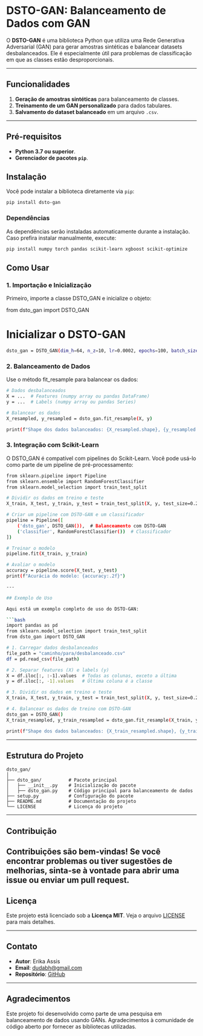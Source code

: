 # DSTO-GAN: Balanceamento de Dados com GAN

O **DSTO-GAN** é uma biblioteca Python que utiliza uma Rede Generativa Adversarial (GAN) para gerar amostras sintéticas e balancear datasets desbalanceados. Ele é especialmente útil para problemas de classificação em que as classes estão desproporcionais.

---

## Funcionalidades

1. **Geração de amostras sintéticas** para balanceamento de classes.
2. **Treinamento de um GAN personalizado** para dados tabulares.
3. **Salvamento do dataset balanceado** em um arquivo `.csv`.

---

## Pré-requisitos

- **Python 3.7 ou superior**.
- **Gerenciador de pacotes `pip`**.


## Instalação

Você pode instalar a biblioteca diretamente via `pip`:

```bash
pip install dsto-gan
```

### Dependências

As dependências serão instaladas automaticamente durante a instalação. Caso prefira instalar manualmente, execute:

```bash
pip install numpy torch pandas scikit-learn xgboost scikit-optimize
```


## Como Usar

### 1. Importação e Inicialização

Primeiro, importe a classe DSTO_GAN e inicialize o objeto:

from dsto_gan import DSTO_GAN

# Inicializar o DSTO-GAN
```bash
dsto_gan = DSTO_GAN(dim_h=64, n_z=10, lr=0.0002, epochs=100, batch_size=64)

```

### 2.  Balanceamento de Dados

Use o método fit_resample para balancear os dados:

```bash
# Dados desbalanceados
X = ...  # Features (numpy array ou pandas DataFrame)
y = ...  # Labels (numpy array ou pandas Series)

# Balancear os dados
X_resampled, y_resampled = dsto_gan.fit_resample(X, y)

print(f"Shape dos dados balanceados: {X_resampled.shape}, {y_resampled.shape}")
```

### 3. Integração com Scikit-Learn

O DSTO_GAN é compatível com pipelines do Scikit-Learn. Você pode usá-lo como parte de um pipeline de pré-processamento:

```bash
from sklearn.pipeline import Pipeline
from sklearn.ensemble import RandomForestClassifier
from sklearn.model_selection import train_test_split

# Dividir os dados em treino e teste
X_train, X_test, y_train, y_test = train_test_split(X, y, test_size=0.2, random_state=42)

# Criar um pipeline com DSTO-GAN e um classificador
pipeline = Pipeline([
    ('dsto_gan', DSTO_GAN()),  # Balanceamento com DSTO-GAN
    ('classifier', RandomForestClassifier())  # Classificador
])

# Treinar o modelo
pipeline.fit(X_train, y_train)

# Avaliar o modelo
accuracy = pipeline.score(X_test, y_test)
print(f"Acurácia do modelo: {accuracy:.2f}")

---

## Exemplo de Uso

Aqui está um exemplo completo de uso do DSTO-GAN:

```bash
import pandas as pd
from sklearn.model_selection import train_test_split
from dsto_gan import DSTO_GAN

# 1. Carregar dados desbalanceados
file_path = "caminho/para/desbalanceado.csv"
df = pd.read_csv(file_path)

# 2. Separar features (X) e labels (y)
X = df.iloc[:, :-1].values  # Todas as colunas, exceto a última
y = df.iloc[:, -1].values   # Última coluna é a classe

# 3. Dividir os dados em treino e teste
X_train, X_test, y_train, y_test = train_test_split(X, y, test_size=0.2, random_state=42)

# 4. Balancear os dados de treino com DSTO-GAN
dsto_gan = DSTO_GAN()
X_train_resampled, y_train_resampled = dsto_gan.fit_resample(X_train, y_train)

print(f"Shape dos dados balanceados: {X_train_resampled.shape}, {y_train_resampled.shape}")
```
---

## Estrutura do Projeto

```
dsto_gan/
│
├── dsto_gan/          # Pacote principal
│   ├── __init__.py    # Inicialização do pacote
│   ├── dsto_gan.py    # Código principal para balanceamento de dados
├── setup.py           # Configuração do pacote
├── README.md          # Documentação do projeto
└── LICENSE            # Licença do projeto
```

---


## Contribuição

Contribuições são bem-vindas! Se você encontrar problemas ou tiver sugestões de melhorias, sinta-se à vontade para abrir uma issue ou enviar um pull request.
---

## Licença

Este projeto está licenciado sob a **Licença MIT**. Veja o arquivo [LICENSE](LICENSE) para mais detalhes.

---

## Contato

- **Autor**: Erika Assis
- **Email**: dudabh@gmail.com
- **Repositório**: [GitHub](https://github.com/erikaduda/dsto_gan)

---

## Agradecimentos

Este projeto foi desenvolvido como parte de uma pesquisa em balanceamento de dados usando GANs. Agradecimentos à comunidade de código aberto por fornecer as bibliotecas utilizadas.
